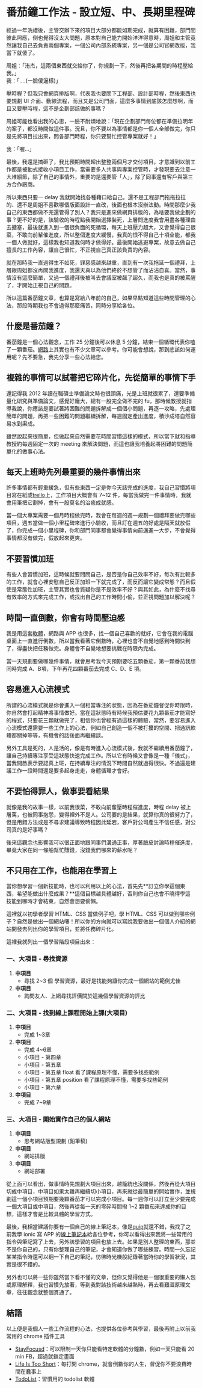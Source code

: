 # 番茄鐘工作法 - 設立短、中、長期里程碑

經過一年洗禮後，主管交辦下來的項目大部分都能如期完成，就算有困難，部門間彼此照應，倒也覺得沒太大問題，原本對自己能力開始洋洋得意時，周姐和主管竟然讓我自己去負責兩個專案，一個公司內部系統專案，另一個是公司官網改版，我當下就傻了。

周姐：「洧杰，這兩個東西就交給你了，你規劃一下，然後再把各期間的時程壓給我。」  
我：「....\(一臉傻逼樣\)」

壓時程？但我只會網頁排版啊，代表我也要問下工程部、設計部時程，然後東西也要規劃 UI 介面、動線流程，而且又是公司門面，這麼多事情到底該怎麼想啊，而且又要壓時程，這不是企劃部該做的事嗎？

周姐可能也看出我的心思，一臉不耐煩地說：「現在企劃部門每位都在準備拉明年的案子，都沒時間做這件事。況且，你不要以為事情都是你一個人全部做完，你只是先將項目拉出來，問各部門時程，你只要幫忙控管專案就好！」

我：「喔...」

最後，我還是搞砸了，我比預期時間超出整整兩個月才交付項目，才意識到以前工作都是被動式接收小項目工作，當需要多人共事與專案控管時，才發現要去注意一大堆細節，除了自己的事情外，重要的是還要管「人」，除了同事還有客戶與第三方合作廠商。

所以東西只要一 delay 我就開始找各種藉口給自己。還不是工程部門拖拖拉拉的、還不是周姐不喜歡哪個版面設計一直改，後面也根本沒辦法動。時間那麼少我自己的東西都做不完還管得了別人？我只是進來做網頁排版的，為啥要我做企劃的事？更不好的是，該驗收的時程點我開始選擇裝死，上層問進度我會用盡各種理由去搪塞，最後就進入到一個很負面的死循環，每天上班壓力超大，又會覺得自己很菜，不敢向前輩催進度，所以整個進度大緩慢，我真的恨不得自己十項全能，都我一個人做就好，這樣我也知道我何時才做得好。最後開始逃避專案，故意去做自己擅長的工作內容，讓自己很忙，不正視自己真正該負責的內容。

就在那時我一直過得生不如死，罪惡感越來越重，直到有一次我拖延一個禮拜，上層跟周姐都沒再問我進度，我還天真以為他們終於不想管了而沾沾自喜。當然，事情沒有這麼簡單，又過一個禮拜後被叫去會議室被飆了超久，而我也是真的被罵醒了，才開始正視自己的問題。

所以這篇番茄鐘文章，也算是寫給八年前的自己，如果早點知道這些時間管理的心法，那段時期我也不會過得那麼痛苦，同時分享給各位。

## 什麼是番茄鐘？

番茄鐘是一個心法觀念，工作 25 分鐘後可以休息 5 分鐘，結束一個循環代表你嗑了一顆番茄。[網路](https://goo.gl/ni98AL)上其實也有不少文章可以參考。你可能會想說，那到底該如何運用呢？先不要急，我先分享一些心法給您。

## 複雜的事情可以試著把它碎片化，先從簡單的事情下手

還記得我 2012 年讀在職碩士準備論文時也很頭痛，光是上班就很累了，還要準備量化研究與準備論文，感覺好龐大，總有一股完全做不完的 fu，那時候教授就指導我說，你應該是要試著將困難的問題拆解成一個個小問題，再逐一攻略，先處理簡單的問題，再把一些困難的問題繼續拆解，每週固定產出進度，積沙成塔自然容易水到渠成。

雖然說起來很簡單，但做起來自然需要花時間習慣這樣的模式，所以當下就和指導教授約每週固定一次的 meeting 來解決問題，而這也讓我培養起將困難的問題簡單化的做事心法。

## 每天上班時先列最重要的幾件事情出來

許多事情都有輕重緩急，但有些東西一定是你今天該完成的進度，我自己習慣將項目寫在紙或[trello](https://trello.com/)上，工作項目大概會有 7~12 件，每當我做完一件事情時，我就會用筆把它劃掉，會有一股莫名的治癒成就感。

當一個大專案需要一個月時程做完時，我會在每週的週一規劃一個禮拜要做完哪些項目，週五當做一個小里程碑來進行小驗收，而且訂在週五的好處是隔天就放假了，你完成一個小里程碑，你和部門同事都會覺得事情向前邁進一大步，不會覺得事情都沒有做完，假放起來更爽。

## 不要習慣加班

有些人會習慣加班，這時候就要問問自己，是否是你自己效率不好，每次有比較多的工作，就會心裡安慰自己反正加班一下就完成了，而反而讓它變成常態？而且假使是常態性加班，主管其實也會質疑你是不是效率不好？與其如此，為什麼不找尋有效率的方式來完成工作，或找出自己的工作時間小偷，並正視問題加以解決呢？

## 時間一直倒數，你會有時間壓迫感

我是用這套[軟體](http://xwavesoft.com/be-focused-pro-for-iphone-ipad-mac-os-x.html#)，網路與 APP 也很多，找一個自己喜歡的就好，它會在我的電腦桌面上一直進行倒數，所以當我看著它倒數時，心裡也會不自覺地感到時間快到了，得盡快把任務做完。身體會不自覺地想要挑戰在時限內完成。

當一天規劃要做哪幾件事情，就會思考我今天預期要吃五顆番茄，第一顆番茄我想同時完成 A、B項，下午再花四顆番茄去完成 C、D、E 項。

## 容易進入心流模式

所謂的心流模式就是你會進入一個相當專注的狀態，因為在番茄鐘督促你時限時，你自然會打起精神將事情做好。當在這狀態時有時候我預估要花九顆番茄才能寫好的程式，只要花三顆就做完了，相信你也曾經有過這樣的體驗，當然，要容易進入心流模式還需要一些工作上的心法，例如自己創造一個不被打擾的空間、把通訊軟體都關掉等等，有機會的話後面再繼續談。

另外工具是死的，人是活的，像是有時進入心流模式後，我就不繼續用番茄鐘了，讓自己持續專注享受這狀態快速完成工作。所以它有時候又會像是一種「儀式」，當我開啟表示要認真上班，在持續專注的情況下時間自然就過得很快。不過還是建議工作一段時間還是要多起身走走，身體循環才會好。

## 不要怕得罪人，做事要看結果

就像是我的故事一樣，以前我很菜，不敢向前輩壓時程催進度，時程 delay 被上層罵，也被同事抱怨，變得裡外不是人。公司要的是結果，就算你真的很努力了，但是用錯方法或是不尋求建議導致時程因此延宕，客戶對公司產生不信任感，對公司真的是好事嗎？

後來這觀念也影響我可以很正面地跟同事們溝通正事，厚著臉皮討論時程催進度，畢竟大家在同一條船幫忙賺錢，沒錢我們哪來的薪水呢？

## 不只用在工作，也能用在學習上

當你想學習一個新技能時，也可以利用以上的心法，首先先**訂立你學這個東西，希望能做出什麼成果？**這個目標越具體越好，否則你自己也會不曉得學這技能到哪時才會結束，自然會想要偷懶。

這裡就以初學者學習 HTML、CSS 當做例子吧，學 HTML、CSS 可以做到哪些例子？自然是做出一個網站嘍！所以你的方向就可以寫說我要做出一個個人介紹的網站開發去列出你的學習項目，並將任務碎片化。

這裡我就列出一個學習階段項目出來：

### 一、大項目 - 尋找資源

1. **中項目**
   * 尋找 2~3 個 學習資源，最好是找能夠讓你完成一個網站的範例尤佳
2. **中項目**
   * 詢問友人、上網尋找評價關於這幾個學習資源的評比

### 二、大項目 - 找到線上課程開始上課\(大項目\)

1. **中項目**
   * 完成 1~3章
2. **中項目**
   * 完成 4~6章
   * 小項目 - 第四章
   * 小項目 - 第五章
   * 小項目 - 第五章 float 看了課程原理不懂，需要多找些範例
   * 小項目 - 第五章 position 看了課程原理不懂，需要多找些範例
   * 小項目 - 第六章
3. **中項目**
   * 完成 7~9章

### 三、大項目 - 開始實作自己的個人網站

1. **中項目**
   * 思考網站版型規劃 \(鉛筆稿\)
2. **中項目**
   * 網站排版
3. **中項目**
   * 網站部署

從上面可以看出，做事情時先規劃大項目出來，越籠統也沒關係，然後再從大項目切成中項目，中項目如果太難再繼續切小項目，再來就從最簡單的開始實作，並規劃這一個小項目預期要幾顆番茄才可以完成小項目。每一週你可以訂立至少要完成一個大項目或中項目，然後再從每一天的零碎時間撥 1~2 顆番茄來達成你的目標，這樣才會是比較具體的學習方式。

最後，我相當建議你要有一個自己的線上筆記本，像是[quip](https://quip.com/)就還不錯，我找了之前我學 ionic 寫 APP 的[線上筆記本](https://quip.com/2KpSAHxk14nG)給各位參考，你可以看得出來我將一些常用的指令與筆記寫了上去，另外該學習的項目也放上去。如果是別人整理的東西，那並不是你自己的，只有你整理自己的筆記，才會知道你做了哪些練習。時間一久忘記某某指令時還可以翻一下自己的筆記，彷彿時光機般紀錄著當時你的學習狀況，其實是很不錯的。

另外也可以將一些你雖然當下看不懂的文章，但你又覺得他是一個很重要的懶人包或原理解釋，我也習慣先放著，等到我對該技術越來越熟時，再去看艱澀原理文章，往往觀念就整個貫通了。

## 結語

以上便是我個人一些工作流程的心法，也提供各位參考與學習，最後再附上以前我常用的 chrome 插件工具

* [StayFocusd](https://chrome.google.com/webstore/detail/stayfocusd/laankejkbhbdhmipfmgcngdelahlfoji)：可以限制一天你只能看特定軟體的分鐘數，例如一天只能看 20 min FB，超過就鎖定畫面
* [Life Is Too Short](https://chrome.google.com/webstore/detail/life-is-too-short/aadhbgjahiajaajfcmbkjdacfpghlphb)：每打開 chrome，就會倒數你的人生，督促你不要浪費時間在蠢事上
* [TodoList](https://todoist.com/app?lang=zh_TW)：習慣用的 todolist 軟體



